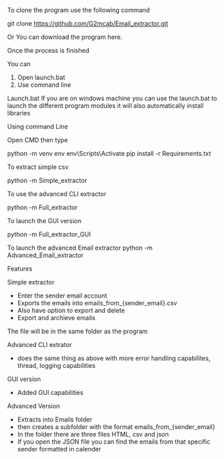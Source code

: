 To clone the program use the following command

git clone https://github.com/G2mcab/Email_extractor.git

Or You can download the program here.

Once the process is finished

You can

1. Open launch.bat
2. Use command line

Launch.bat 
If you are on windows machine you can use the launch.bat to launch the different program modules it will also automatically install libraries

Using command Line

Open CMD
then type 

python -m venv env
env\Scripts\Activate
pip install -r Requirements.txt

To extract simple csv

python -m Simple_extractor

To use the advanced CLI extractor

python -m Full_extractor

To launch the GUI version

python -m Full_extractor_GUI

To launch the advanced Email extractor
python -m Advanced_Email_extractor

Features

Simple extractor
- Enter the sender email account
- Exports the emails into emails_from_{sender_email}.csv
- Also have option to export and delete
- Export and archieve emails

The file will be in the same folder as the program

Advanced CLI extrator
- does the same thing as above with more error handling capabilites, thread, logging capabilities

GUI version
- Added GUI capabilities

Advanced Version

- Extracts into Emails folder
- then creates a subfolder with the format emails_from_{sender_email}
- In the folder there are three files HTML, csv and json
- If you open the JSON file you can find the emails from that specific sender formatted in calender

